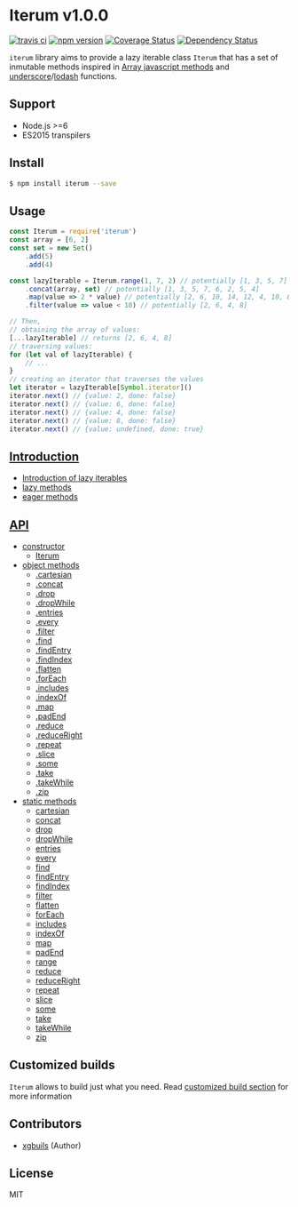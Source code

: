 # Iterum v1.0.0

[![travis ci][1]][2]
[![npm version][3]][4]
[![Coverage Status][5]][6]
[![Dependency Status][7]][8]

`iterum` library aims to provide a lazy iterable class `Iterum` that has a set of inmutable methods inspired in [Array javascript methods](https://developer.mozilla.org/en-US/docs/Web/JavaScript/Reference/Global_Objects/Array) and [underscore](http://underscorejs.org/)/[lodash](https://lodash.com) functions.

## Support
- Node.js >=6
- ES2015 transpilers

## Install

``` bash
$ npm install iterum --save
```

## Usage
``` javascript
const Iterum = require('iterum')
const array = [6, 2]
const set = new Set()
    .add(5)
    .add(4)

const lazyIterable = Iterum.range(1, 7, 2) // potentially [1, 3, 5, 7]
    .concat(array, set) // potentially [1, 3, 5, 7, 6, 2, 5, 4]
    .map(value => 2 * value) // potentially [2, 6, 10, 14, 12, 4, 10, 8]
    .filter(value => value < 10) // potentially [2, 6, 4, 8]

// Then,
// obtaining the array of values:
[...lazyIterable] // returns [2, 6, 4, 8] 
// traversing values:
for (let val of lazyIterable) {
    // ...
}
// creating an iterator that traverses the values
let iterator = lazyIterable[Symbol.iterator]()
iterator.next() // {value: 2, done: false}
iterator.next() // {value: 6, done: false}
iterator.next() // {value: 4, done: false}
iterator.next() // {value: 8, done: false}
iterator.next() // {value: undefined, done: true}
```

## [Introduction](doc/introduction.md)
- [Introduction of lazy iterables](doc/introduction.md#lazy-iterables)
- [lazy methods](doc/introduction.md#lazy-methods)
- [eager methods](doc/introduction.md#eager-methods)

## [API](doc/API.md)
- [constructor](doc/API.md#iterum-iterable)
    - [Iterum](doc/API.md#iterum-iterable)
- [object methods](doc/API.md#object-methods) 
    - [.cartesian](doc/API.md#cartesian-iterables) 
    - [.concat](doc/API.md#concat-iterables)
    - [.drop](doc/API.md#drop-n--1)
    - [.dropWhile](doc/API.md#dropwhile-predicate-context--this)
    - [.entries](doc/API_lazy_methods.md#entries-)
    - [.every](doc/API.md#every-predicate-context--this)
    - [.filter](doc/API.md#filter-predicate-context--this)
    - [.find](doc/API.md#find-predicate-context--this)
    - [.findEntry](doc/API.md#findentry-predicate-context--this)
    - [.findIndex](doc/API.md#findindex-predicate-context--this)
    - [.flatten](doc/API_lazy_methods.md#flatten-depth--1)
    - [.forEach](doc/API.md#foreach-cb-context)
    - [.includes](doc/API.md#includes-value-fromindex--0)
    - [.indexOf](doc/API.md#indexof-value-fromindex--0)
    - [.map](doc/API.md#map-cb-context--this)
    - [.padEnd](doc/API_lazy_methods.md#padend-length--0-value--undefined)
    - [.reduce](doc/API.md#reduce-cb-initialvalue)
    - [.reduceRight](doc/API.md#reduceright-cb-initialvalue)
    - [.repeat](doc/API.md#repeatn--infinity)
    - [.slice](doc/API.md#slice-start--0-end--infinity)
    - [.some](doc/API.md#some-predicate-context--this)
    - [.take](doc/API.md#take-n--1)
    - [.takeWhile](doc/API.md#takewhile-predicate-context--this)
    - [.zip](doc/API.md#zip-iterables)
- [static methods](doc/API.md#static-methods)
    - [cartesian](doc/API.md#iterumcartesian-iterable-iterables)
    - [concat](doc/API.md#iterumconcat-iterable-iterables)
    - [drop](doc/API.md#iterumdrop-iterable-n--1)
    - [dropWhile](doc/API.md#iterumdropwhile-iterable-predicate-context)
    - [entries](doc/API.md#iterumentries-iterable)
    - [every](doc/API.md#every-predicate-context--this)
    - [find](doc/API.md#iterumfind-iterable-predicate-context)
    - [findEntry](doc/API.md#iterumfindentry-iterable-predicate-context)
    - [findIndex](doc/API.md#iterumfindindex-iterable-predicate-context)
    - [filter](doc/API.md#iterumfilter-iterable-predicate-context)
    - [flatten](doc/API.md#iterumflatten-iterable-depth--1)
    - [forEach](doc/API.md#iterumforeach-iterable-cb-context)
    - [includes](doc/API.md#iterumincludes-iterable-value-fromindex--0)
    - [indexOf](doc/API.md#iterumindexof-iterable-value-fromindex--0)
    - [map](doc/API.md#iterummap-iterable-cb-context)
    - [padEnd](doc/API.md#iterumpadend-iterable-length--0-value--undefined)
    - [range](doc/API.md#iterumrangestart--0-end--infinity-step--1)
    - [reduce](doc/API.md#iterumreduce-iterable-callback-initialvalue)
    - [reduceRight](doc/API.md#iterumreduceright-iterable-callback-initialvalue)
    - [repeat](doc/API.md#iterumrepeatiterable-n--infinity)
    - [slice](doc/API.md#iterumslice-iterable-start--0-end--infinity)
    - [some](doc/API.md#iterumsome-iterable-callback-context)
    - [take](doc/API.md#iterumtake-iterable-n--1)
    - [takeWhile](doc/API.md#iterumtakewhile-iterable-predicate-context)
    - [zip](doc/API.md#iterumzip-iterable-iterables)

## Customized builds
`Iterum` allows to build just what you need. Read [customized build section](doc/customized_builds.md) for more information

## Contributors
- [xgbuils](https://github.com/xgbuils) (Author)

## License
MIT


  [1]: https://travis-ci.org/xgbuils/iterum.svg?branch=master
  [2]: https://travis-ci.org/xgbuils/iterum
  [3]: https://badge.fury.io/js/iterum.svg
  [4]: https://badge.fury.io/js/iterum
  [5]: https://coveralls.io/repos/github/xgbuils/iterum/badge.svg?branch=master
  [6]: https://coveralls.io/github/xgbuils/iterum?branch=master
  [7]: https://david-dm.org/xgbuils/iterum.svg
  [8]: https://david-dm.org/xgbuils/iterum
  